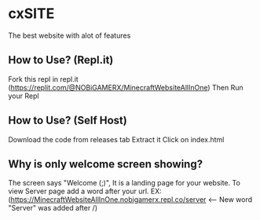 # cxSITE
The best website with alot of features


## How to Use? (Repl.it)
Fork this repl in repl.it (https://replit.com/@NOBiGAMERX/MinecraftWebsiteAllInOne)
Then Run your Repl

## How to Use? (Self Host)
Download the code from releases tab
Extract it
Click on index.html


## Why is only welcome screen showing?
The screen says "Welcome (;)",
It is a landing page for your website.
To view Server page add a word after your url. EX: (https://MinecraftWebsiteAllInOne.nobigamerx.repl.co/server <-- New word "Server" was added after /)
